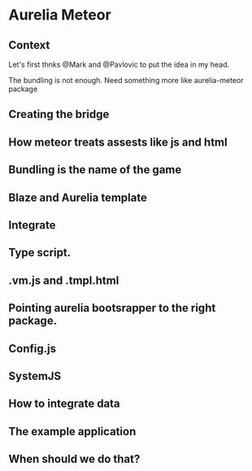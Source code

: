 # Aurelia Meteor

## Context
Let's first thnks @Mark and @Pavlovic to put the idea in my head.

The bundling is not enough. Need something more like aurelia-meteor package

## Creating the bridge

## How meteor treats assests like js and html

## Bundling is the name of the game

## Blaze and Aurelia template

## Integrate

## Type script.

## .vm.js and .tmpl.html 

## Pointing aurelia bootsrapper to the right package.

## Config.js

## SystemJS


## How to integrate data

## The example application

## When should we do that?
